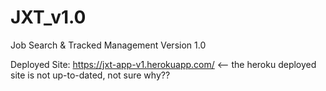# JXT_v1.0
Job Search &amp; Tracked Management Version 1.0

Deployed Site: https://jxt-app-v1.herokuapp.com/  <-- the heroku deployed site is not up-to-dated, not sure why?? 
